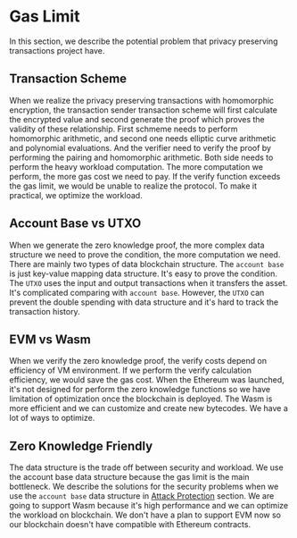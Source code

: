 # Gas Limit

In this section, we describe the potential problem that privacy preserving transactions project have.

## Transaction Scheme

When we realize the privacy preserving transactions with homomorphic encryption, the transaction sender transaction scheme will first calculate the encrypted value and second generate the proof which proves the validity of these relationship. First schmeme needs to perform homomorphic arithmetic, and second one needs elliptic curve arithmetic and polynomial evaluations. And the verifier need to verify the proof by performing the pairing and homomorphic arithmetic. Both side needs to perform the heavy workload computation. The more computation we perform, the more gas cost we need to pay. If the verify function exceeds the gas limit, we would be unable to realize the protocol. To make it practical, we optimize the workload.

## Account Base vs UTXO

When we generate the zero knowledge proof, the more complex data structure we need to prove the condition, the more computation we need. There are mainly two types of data blockchain structure. The `account base` is just key-value mapping data structure. It's easy to prove the condition. The `UTXO` uses the input and output transactions when it transfers the asset. It's complicated comparing with `account base`. However, the `UTXO` can prevent the double spending with data structure and it's hard to track the transaction history.

## EVM vs Wasm

When we verify the zero knowledge proof, the verify costs depend on efficiency of VM environment. If we perform the verify calculation efficiency, we would save the gas cost. When the Ethereum was launched, it's not designed for perform the zero knowledge functions so we have limitation of optimization once the blockchain is deployed. The Wasm is more efficient and we can customize and create new bytecodes. We have a lot of ways to optimize.

## Zero Knowledge Friendly

The data structure is the trade off between security and workload. We use the account base data structure because the gas limit is the main bottleneck. We describe the solutions for the security problems when we use the `account base` data structure in [Attack Protection](1_6_attack_protection.md) section. We are going to support Wasm because it's high performance and we can optimize the workload on blockchain. We don't have a plan to support EVM now so our blockchain doesn't have compatible with Ethereum contracts.
